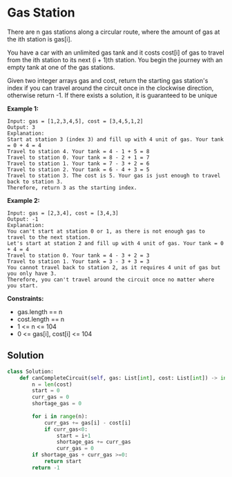 <h1>Gas Station</h1>

<p>
There are n gas stations along a circular route, where the amount of gas at the ith station is gas[i].

You have a car with an unlimited gas tank and it costs cost[i] of gas to travel from the ith station to its next (i + 1)th station. You begin the journey with an empty tank at one of the gas stations.

Given two integer arrays gas and cost, return the starting gas station's index if you can travel around the circuit once in the clockwise direction, otherwise return -1. If there exists a solution, it is guaranteed to be unique

<b>Example 1:</b>

    Input: gas = [1,2,3,4,5], cost = [3,4,5,1,2]
    Output: 3
    Explanation:
    Start at station 3 (index 3) and fill up with 4 unit of gas. Your tank = 0 + 4 = 4
    Travel to station 4. Your tank = 4 - 1 + 5 = 8
    Travel to station 0. Your tank = 8 - 2 + 1 = 7
    Travel to station 1. Your tank = 7 - 3 + 2 = 6
    Travel to station 2. Your tank = 6 - 4 + 3 = 5
    Travel to station 3. The cost is 5. Your gas is just enough to travel back to station 3.
    Therefore, return 3 as the starting index.
    
<b>Example 2:</b>

    Input: gas = [2,3,4], cost = [3,4,3]
    Output: -1
    Explanation:
    You can't start at station 0 or 1, as there is not enough gas to travel to the next station.
    Let's start at station 2 and fill up with 4 unit of gas. Your tank = 0 + 4 = 4
    Travel to station 0. Your tank = 4 - 3 + 2 = 3
    Travel to station 1. Your tank = 3 - 3 + 3 = 3
    You cannot travel back to station 2, as it requires 4 unit of gas but you only have 3.
    Therefore, you can't travel around the circuit once no matter where you start.

<b>Constraints:</b>

- gas.length == n
- cost.length == n
- 1 <= n <= 104
- 0 <= gas[i], cost[i] <= 104

<h2>Solution</h2>

```python
class Solution:
    def canCompleteCircuit(self, gas: List[int], cost: List[int]) -> int:
        n = len(cost)
        start = 0
        curr_gas = 0
        shortage_gas = 0
        
        for i in range(n):
            curr_gas += gas[i] - cost[i]
            if curr_gas<0:
                start = i+1
                shortage_gas += curr_gas
                curr_gas = 0
        if shortage_gas + curr_gas >=0:
            return start
        return -1
```

